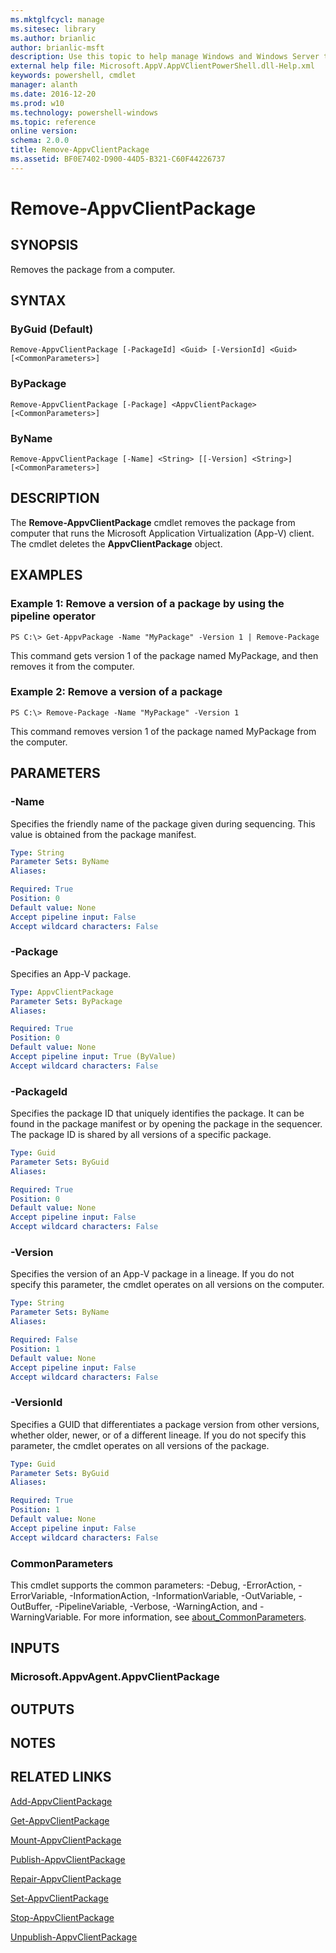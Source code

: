 ```yaml
---
ms.mktglfcycl: manage
ms.sitesec: library
ms.author: brianlic
author: brianlic-msft
description: Use this topic to help manage Windows and Windows Server technologies with Windows PowerShell.
external help file: Microsoft.AppV.AppVClientPowerShell.dll-Help.xml
keywords: powershell, cmdlet
manager: alanth
ms.date: 2016-12-20
ms.prod: w10
ms.technology: powershell-windows
ms.topic: reference
online version: 
schema: 2.0.0
title: Remove-AppvClientPackage
ms.assetid: BF0E7402-D900-44D5-B321-C60F44226737
---
```


# Remove-AppvClientPackage

## SYNOPSIS
Removes the package from a computer.

## SYNTAX

### ByGuid (Default)
```
Remove-AppvClientPackage [-PackageId] <Guid> [-VersionId] <Guid> [<CommonParameters>]
```

### ByPackage
```
Remove-AppvClientPackage [-Package] <AppvClientPackage> [<CommonParameters>]
```

### ByName
```
Remove-AppvClientPackage [-Name] <String> [[-Version] <String>] [<CommonParameters>]
```

## DESCRIPTION
The **Remove-AppvClientPackage** cmdlet removes the package from computer that runs the Microsoft Application Virtualization (App-V) client.
The cmdlet deletes the **AppvClientPackage** object.

## EXAMPLES

### Example 1: Remove a version of a package by using the pipeline operator
```
PS C:\> Get-AppvPackage -Name "MyPackage" -Version 1 | Remove-Package
```

This command gets version 1 of the package named MyPackage, and then removes it from the computer.

### Example 2: Remove a version of a package
```
PS C:\> Remove-Package -Name "MyPackage" -Version 1
```

This command removes version 1 of the package named MyPackage from the computer.

## PARAMETERS

### -Name
Specifies the friendly name of the package given during sequencing.
This value is obtained from the package manifest.

```yaml
Type: String
Parameter Sets: ByName
Aliases: 

Required: True
Position: 0
Default value: None
Accept pipeline input: False
Accept wildcard characters: False
```

### -Package
Specifies an App-V package.

```yaml
Type: AppvClientPackage
Parameter Sets: ByPackage
Aliases: 

Required: True
Position: 0
Default value: None
Accept pipeline input: True (ByValue)
Accept wildcard characters: False
```

### -PackageId
Specifies the package ID that uniquely identifies the package.
It can be found in the package manifest or by opening the package in the sequencer.
The package ID is shared by all versions of a specific package.

```yaml
Type: Guid
Parameter Sets: ByGuid
Aliases: 

Required: True
Position: 0
Default value: None
Accept pipeline input: False
Accept wildcard characters: False
```

### -Version
Specifies the version of an App-V package in a lineage.
If you do not specify this parameter, the cmdlet operates on all versions on the computer.

```yaml
Type: String
Parameter Sets: ByName
Aliases: 

Required: False
Position: 1
Default value: None
Accept pipeline input: False
Accept wildcard characters: False
```

### -VersionId
Specifies a GUID that differentiates a package version from other versions, whether older, newer, or of a different lineage.
If you do not specify this parameter, the cmdlet operates on all versions of the package.

```yaml
Type: Guid
Parameter Sets: ByGuid
Aliases: 

Required: True
Position: 1
Default value: None
Accept pipeline input: False
Accept wildcard characters: False
```

### CommonParameters
This cmdlet supports the common parameters: -Debug, -ErrorAction, -ErrorVariable, -InformationAction, -InformationVariable, -OutVariable, -OutBuffer, -PipelineVariable, -Verbose, -WarningAction, and -WarningVariable. For more information, see [about_CommonParameters](http://go.microsoft.com/fwlink/?LinkID=113216).

## INPUTS

### Microsoft.AppvAgent.AppvClientPackage

## OUTPUTS

## NOTES

## RELATED LINKS

[Add-AppvClientPackage](./Add-AppvClientPackage.md)

[Get-AppvClientPackage](./Get-AppvClientPackage.md)

[Mount-AppvClientPackage](./Mount-AppvClientPackage.md)

[Publish-AppvClientPackage](./Publish-AppvClientPackage.md)

[Repair-AppvClientPackage](./Repair-AppvClientPackage.md)

[Set-AppvClientPackage](./Set-AppvClientPackage.md)

[Stop-AppvClientPackage](./Stop-AppvClientPackage.md)

[Unpublish-AppvClientPackage](./Unpublish-AppvClientPackage.md)

